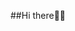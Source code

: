 ##Hi there👋👋
<!--


### Tech Interests:

- Web Development


### Tech Skills:

#### Programming Languages:

- JavaScript

#### Frameworks & Libraries:
- React.js

#### Tools & Technologies:
- Git
### Tech Hobbies:

- Contributing to open-source projects
- Building personal projects
- Experimenting with new technologies

### Tech Fun Fact:

- Did you know that the first computer virus, called the "Creeper" virus, was created in 1971?
--> 
